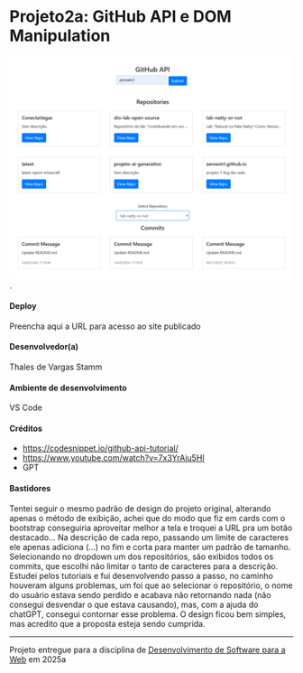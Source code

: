 # Projeto2a: GitHub API e DOM Manipulation

![Screenshot do projeto](github-api-tutorial-main/img/1.png "Screenshot do projeto").



#### Deploy

Preencha aqui a URL para acesso ao site publicado


#### Desenvolvedor(a)

Thales de Vargas Stamm

#### Ambiente de desenvolvimento

VS Code

#### Créditos

- https://codesnippet.io/github-api-tutorial/
- https://www.youtube.com/watch?v=7x3YrAiu5HI
- GPT
  

#### Bastidores

Tentei seguir o mesmo padrão de design do projeto original, alterando apenas o método de exibição, achei que do modo que fiz em cards com o bootstrap conseguiria aproveitar melhor a tela e troquei a URL pra um botão destacado... Na descrição de cada repo, passando um limite de caracteres ele apenas adiciona (...) no fim e corta para manter um padrão de tamanho.
Selecionando no dropdown um dos repositórios, são exibidos todos os commits, que escolhi não limitar o tanto de caracteres para a descrição. Estudei pelos tutoriais e fui desenvolvendo passo a passo, no caminho houveram alguns problemas, um foi que ao selecionar o repositório, o nome do usuário estava sendo perdido e acabava não retornando nada (não consegui desvendar o que estava causando), mas, com a ajuda do chatGPT, consegui contornar esse problema. O design ficou bem simples, mas acredito que a proposta esteja sendo cumprida.


---
Projeto entregue para a disciplina de [Desenvolvimento de Software para a Web](http://github.com/andreainfufsm/elc1090-2025a) em 2025a
